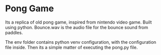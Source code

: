  # Pong Game 

Its a replica of old pong game, inspired from nintendo video game.
Built using python.
Bounce.wav is the audio file for the bounce sound from paddles.

The env folder contains python venv configuration, with the configuration file inside.
Then its a simple matter of executing the pong.py file.
